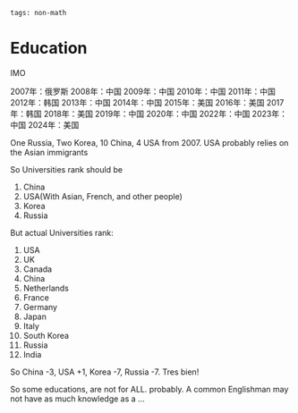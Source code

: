 ```
tags: non-math
```

# Education

IMO

2007年：俄罗斯
2008年：中国
2009年：中国
2010年：中国
2011年：中国
2012年：韩国
2013年：中国
2014年：中国
2015年：美国
2016年：美国
2017年：韩国
2018年：美国
2019年：中国
2020年：中国
2022年：中国
2023年：中国
2024年：美国

One Russia, Two Korea, 10 China, 4 USA from 2007. USA probably relies on the Asian immigrants

So Universities rank should be 

1) China
2) USA(With Asian, French, and other people)
3) Korea
4) Russia

But actual Universities rank:

1) USA
2) UK
3) Canada
4) China
5) Netherlands
6) France
7) Germany
8) Japan
9) Italy
10) South Korea
11) Russia
12) India

So China -3, USA +1, Korea -7, Russia -7. Tres bien!

So some educations, are not for ALL. probably. A common Englishman may not have as much knowledge as a ...